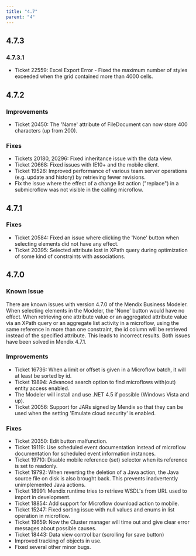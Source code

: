 ```yaml
---
title: "4.7"
parent: "4"
---
```


## 4.7.3

### 4.7.3.1

* Ticket 22559: Excel Export Error - Fixed the maximum number of styles exceeded when the grid contained more than 4000 cells.

## 4.7.2

### Improvements

* Ticket 20450: The 'Name' attribute of FileDocument can now store 400 characters (up from 200).

### Fixes

* Tickets 20180, 20296: Fixed inheritance issue with the data view.
* Ticket 20668: Fixed issues with IE10+ and the mobile client.
* Ticket 19526: Improved performance of various team server operations (e.g. update and history) by retrieving fewer revisions.
* Fix the issue where the effect of a change list action ("replace") in a submicroflow was not visible in the calling microflow.

## 4.7.1

### Fixes

* Ticket 20584: Fixed an issue where clicking the 'None' button when selecting elements did not have any effect.
* Ticket 20395: Selected attribute lost in XPath query during optimization of some kind of constraints with associations.

## 4.7.0

### Known Issue

There are known issues with version 4.7.0 of the Mendix Business Modeler.
When selecting elements in the Modeler, the 'None' button would have no effect.
When retrieving one attribute value or an aggregated attribute value via an XPath query or an aggregate list activity in a microflow, using the same reference in more than one constraint, the id column will be retrieved instead of the specified attribute. This leads to incorrect results.
Both issues have been solved in Mendix 4.7.1.

### Improvements

* Ticket 16736: When a limit or offset is given in a Microflow batch, it will at least be sorted by id.
* Ticket 19894: Advanced search option to find microflows with(out) entity access enabled.
* The Modeler will install and use .NET 4.5 if possible (Windows Vista and up).
* Ticket 20056: Support for JARs signed by Mendix so that they can be used when the setting 'Emulate cloud security' is enabled.

### Fixes

* Ticket 20350: Edit button malfunction.
* Ticket 19119: Use scheduled event documentation instead of microflow documentation for scheduled event information instances.
* Ticket 19710: Disable mobile reference (set) selector when its reference is set to readonly.
* Ticket 19792: When reverting the deletion of a Java action, the Java source file on disk is also brought back. This prevents inadvertently unimplemented Java actions.
* Ticket 18991: Mendix runtime tries to retrieve WSDL's from URL used to import in development.
* Ticket 18854: Add support for Microflow download action to mobile.
* Ticket 15247: Fixed sorting issue with null values and enums in list operation in microflow.
* Ticket 19659: Now the Cluster manager will time out and give clear error messages about possible causes.
* Ticket 18443: Data view control bar (scrolling for save button)
* Improved tracking of objects in use.
* Fixed several other minor bugs.
